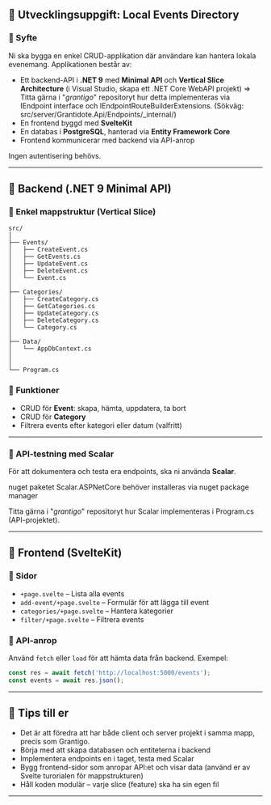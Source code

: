 ## 🧪 Utvecklingsuppgift: Local Events Directory

### 🎯 Syfte
Ni ska bygga en enkel CRUD-applikation där användare kan hantera lokala evenemang. Applikationen består av:

- Ett backend-API i **.NET 9** med **Minimal API** och **Vertical Slice Architecture** (i Visual Studio, skapa ett .NET Core WebAPI projekt)
  => Titta gärna i "*grantigo*" repositoryt hur detta implementeras via IEndpoint interface och IEndpointRouteBuilderExtensions. (Sökväg: src/server/Grantidote.Api/Endpoints/_internal/)
- En frontend byggd med **SvelteKit**
- En databas i **PostgreSQL**, hanterad via **Entity Framework Core**
- Frontend kommunicerar med backend via API-anrop

Ingen autentisering behövs.

---

## 🧱 Backend (.NET 9 Minimal API)

### 📁 Enkel mappstruktur (Vertical Slice)

```plaintext
src/
│
├── Events/
│   ├── CreateEvent.cs
│   ├── GetEvents.cs
│   ├── UpdateEvent.cs
│   ├── DeleteEvent.cs
│   └── Event.cs
│
├── Categories/
│   ├── CreateCategory.cs
│   ├── GetCategories.cs
│   ├── UpdateCategory.cs
│   ├── DeleteCategory.cs
│   └── Category.cs
│
├── Data/
│   └── AppDbContext.cs
│
│
└── Program.cs
```

### 🧩 Funktioner

- CRUD för **Event**: skapa, hämta, uppdatera, ta bort
- CRUD för **Category**
- Filtrera events efter kategori eller datum (valfritt)

---

### 🧪 API-testning med Scalar

För att dokumentera och testa era endpoints, ska ni använda **Scalar**.

nuget paketet Scalar.ASPNetCore behöver installeras via nuget package manager

Titta gärna i "*grantigo*" repositoryt hur Scalar implementeras i Program.cs (API-projektet).

---

## 🎨 Frontend (SvelteKit)

### 📄 Sidor

- `+page.svelte` – Lista alla events
- `add-event/+page.svelte` – Formulär för att lägga till event
- `categories/+page.svelte` – Hantera kategorier
- `filter/+page.svelte` – Filtrera events

### 📡 API-anrop

Använd `fetch` eller `load` för att hämta data från backend. Exempel:

```js
const res = await fetch('http://localhost:5000/events');
const events = await res.json();
```

---

## 🧠 Tips till er

- Det är att föredra att har både client och server projekt i samma mapp, precis som Grantigo.
- Börja med att skapa databasen och entiteterna i backend
- Implementera endpoints en i taget, testa med Scalar
- Bygg frontend-sidor som anropar API:et och visar data (använd er av Svelte turorialen för mappstrukturen)
- Håll koden modulär – varje slice (feature) ska ha sin egen fil

---
